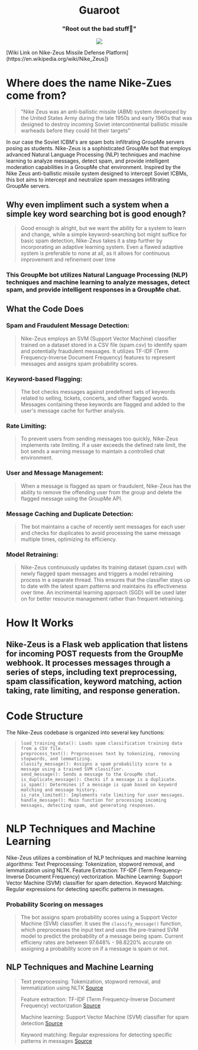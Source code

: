 
<H1 align="center">Guaroot</H1>
<H3 align="center">"Root out the bad stuff🍂"</H3>
<p align="center">
  <img src="https://github.com/Kuria-Mbatia/Nike-Zeus/blob/main/Guaroot%20Images/file%20(1).jpg" />
</p>
[Wiki Link on Nike-Zeus Missile Defense Platform](https://en.wikipedia.org/wiki/Nike_Zeus])

# Where does the name Nike-Zues come from?
>"Nike Zeus was an anti-ballistic missile (ABM) system developed by the United States Army during the late 1950s and early 1960s that was designed to destroy incoming Soviet intercontinental ballistic missile warheads before they could hit their targets"

In our case the Soviet ICBM's are spam bots infiltrating GroupMe servers posing as students. Nike-Zeus is a sophisticated GroupMe bot that employs advanced Natural Language Processing (NLP) techniques and machine learning to analyze messages, detect spam, and provide intelligent moderation capabilities in a GroupMe chat environment. Inspired by the Nike Zeus anti-ballistic missile system designed to intercept Soviet ICBMs, this bot aims to intercept and neutralize spam messages infiltrating GroupMe servers.

## Why even impliment such a system when a simple key word searching bot is good enough?
>Good enough is alright, but we want the ability for a system to learn and change, while a simple keyword-searching bot might suffice for basic spam detection, Nike-Zeus takes it a step further by incorporating an adaptive learning system. Even a flawed adaptive system is preferable to none at all, as it allows for continuous improvement and refinement over time

### This GroupMe bot utilizes Natural Language Processing (NLP) techniques and machine learning to analyze messages, detect spam, and provide intelligent responses in a GroupMe chat.

## What the Code Does
### Spam and Fraudulent Message Detection:
>Nike-Zeus employs an SVM (Support Vector Machine) classifier trained on a dataset stored in a CSV file (spam.csv) to identify spam and potentially fraudulent messages. It utilizes TF-IDF (Term Frequency-Inverse Document Frequency) features to represent messages and assigns spam probability scores.

### Keyword-based Flagging: 
>The bot checks messages against predefined sets of keywords related to selling, tickets, concerts, and other flagged words. Messages containing these keywords are flagged and added to the user's message cache for further analysis.
### Rate Limiting:
>To prevent users from sending messages too quickly, Nike-Zeus implements rate limiting. If a user exceeds the defined rate limit, the bot sends a warning message to maintain a controlled chat environment.
### User and Message Management:
>When a message is flagged as spam or fraudulent, Nike-Zeus has the ability to remove the offending user from the group and delete the flagged message using the GroupMe API.
### Message Caching and Duplicate Detection:
>The bot maintains a cache of recently sent messages for each user and checks for duplicates to avoid processing the same message multiple times, optimizing its efficiency.


### Model Retraining:
>Nike-Zeus continuously updates its training dataset (spam.csv) with newly flagged spam messages and triggers a model retraining process in a separate thread. This ensures that the classifier stays up to date with the latest spam patterns and maintains its effectiveness over time.
>An incrimental learning approach (SGD) will be used later on for better resource management rather than frequent retraining.  

# How It Works
## Nike-Zeus is a Flask web application that listens for incoming POST requests from the GroupMe webhook. It processes messages through a series of steps, including text preprocessing, spam classification, keyword matching, action taking, rate limiting, and response generation.


# Code Structure
The Nike-Zeus codebase is organized into several key functions:
>```
>load_training_data(): Loads spam classification training data from a CSV file.
>preprocess_text(): Preprocesses text by tokenizing, removing stopwords, and lemmatizing.
>classify_message(): Assigns a spam probability score to a message using a trained SVM classifier.
>send_message(): Sends a message to the GroupMe chat.
>is_duplicate_message(): Checks if a message is a duplicate.
>is_spam(): Determines if a message is spam based on keyword matching and message history.
>is_rate_limited(): Implements rate limiting for user messages.
>handle_message(): Main function for processing incoming messages, detecting spam, and generating responses.
>```

# NLP Techniques and Machine Learning
Nike-Zeus utilizes a combination of NLP techniques and machine learning algorithms:
Text Preprocessing: Tokenization, stopword removal, and lemmatization using NLTK.
Feature Extraction: TF-IDF (Term Frequency-Inverse Document Frequency) vectorization.
Machine Learning: Support Vector Machine (SVM) classifier for spam detection.
Keyword Matching: Regular expressions for detecting specific patterns in messages.


### Probability Scoring on messages 
>The bot assigns spam probability scores using a Support Vector Machine (SVM) classifier. It uses the ```classify_message()``` function, which preprocesses the input text and uses the pre-trained SVM model to predict the probability of a message being spam. Current efficieny rates are between 97.648% - 98.8220% accurate on assigning a probability score on if a message is spam or not.

## NLP Techniques and Machine Learning
>Text preprocessing: Tokenization, stopword removal, and lemmatization using NLTK [Source](https://www.kaggle.com/code/awadhi123/text-preprocessing-using-nltk)
>
>Feature extraction: TF-IDF (Term Frequency-Inverse Document Frequency) vectorization [Source](https://en.wikipedia.org/wiki/Tf%E2%80%93idf)
>
>Machine learning: Support Vector Machine (SVM) classifier for spam detection [Source](https://towardsdatascience.com/support-vector-machine-introduction-to-machine-learning-algorithms-934a444fca47)
>
>Keyword matching: Regular expressions for detecting specific patterns in messages [Source](https://towardsdatascience.com/keyword-extraction-process-in-python-with-natural-language-processing-nlp-d769a9069d5c)




